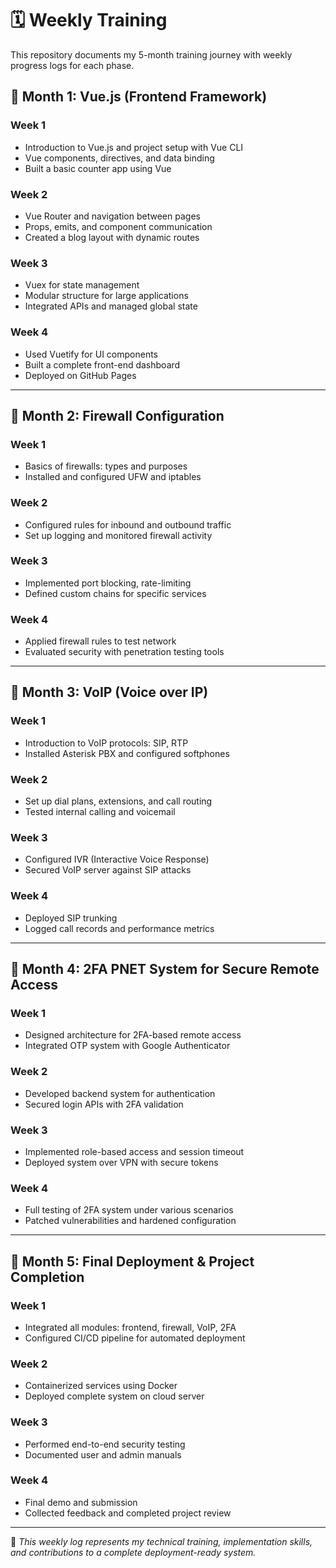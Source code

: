 # 🗓️ Weekly Training 

This repository documents my 5-month training journey with weekly progress logs for each phase.

## 📅 Month 1: Vue.js (Frontend Framework)

### Week 1
- Introduction to Vue.js and project setup with Vue CLI
- Vue components, directives, and data binding
- Built a basic counter app using Vue

### Week 2
- Vue Router and navigation between pages
- Props, emits, and component communication
- Created a blog layout with dynamic routes

### Week 3
- Vuex for state management
- Modular structure for large applications
- Integrated APIs and managed global state

### Week 4
- Used Vuetify for UI components
- Built a complete front-end dashboard
- Deployed on GitHub Pages

---

## 📅 Month 2: Firewall Configuration

### Week 1
- Basics of firewalls: types and purposes
- Installed and configured UFW and iptables

### Week 2
- Configured rules for inbound and outbound traffic
- Set up logging and monitored firewall activity

### Week 3
- Implemented port blocking, rate-limiting
- Defined custom chains for specific services

### Week 4
- Applied firewall rules to test network
- Evaluated security with penetration testing tools

---

## 📅 Month 3: VoIP (Voice over IP)

### Week 1
- Introduction to VoIP protocols: SIP, RTP
- Installed Asterisk PBX and configured softphones

### Week 2
- Set up dial plans, extensions, and call routing
- Tested internal calling and voicemail

### Week 3
- Configured IVR (Interactive Voice Response)
- Secured VoIP server against SIP attacks

### Week 4
- Deployed SIP trunking
- Logged call records and performance metrics

---

## 📅 Month 4: 2FA PNET System for Secure Remote Access

### Week 1
- Designed architecture for 2FA-based remote access
- Integrated OTP system with Google Authenticator

### Week 2
- Developed backend system for authentication
- Secured login APIs with 2FA validation

### Week 3
- Implemented role-based access and session timeout
- Deployed system over VPN with secure tokens

### Week 4
- Full testing of 2FA system under various scenarios
- Patched vulnerabilities and hardened configuration

---

## 📅 Month 5: Final Deployment & Project Completion

### Week 1
- Integrated all modules: frontend, firewall, VoIP, 2FA
- Configured CI/CD pipeline for automated deployment

### Week 2
- Containerized services using Docker
- Deployed complete system on cloud server

### Week 3
- Performed end-to-end security testing
- Documented user and admin manuals

### Week 4
- Final demo and submission
- Collected feedback and completed project review

---

📌 *This weekly log represents my technical training, implementation skills, and contributions to a complete deployment-ready system.*

